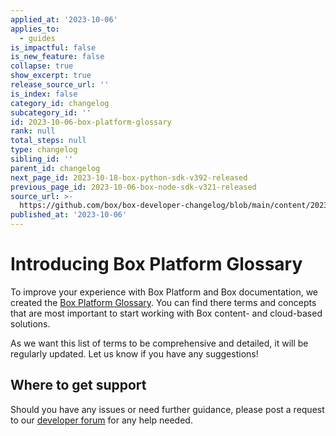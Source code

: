 ```yaml
---
applied_at: '2023-10-06'
applies_to:
  - guides
is_impactful: false
is_new_feature: false
collapse: true
show_excerpt: true
release_source_url: ''
is_index: false
category_id: changelog
subcategory_id: ''
id: 2023-10-06-box-platform-glossary
rank: null
total_steps: null
type: changelog
sibling_id: ''
parent_id: changelog
next_page_id: 2023-10-18-box-python-sdk-v392-released
previous_page_id: 2023-10-06-box-node-sdk-v321-released
source_url: >-
  https://github.com/box/box-developer-changelog/blob/main/content/2023/10-06-box-platform-glossary.md
published_at: '2023-10-06'
---
```

# Introducing Box Platform Glossary

To improve your experience with Box Platform and Box documentation, we created the [Box Platform Glossary][1].
You can find there terms and concepts that are most important to start working with Box content- and cloud-based solutions.

<!-- more -->

As we want this list of terms to be comprehensive and detailed, it will be regularly updated. Let us know if you have any suggestions!

## Where to get support

Should you have any issues or need further guidance, please post a request to our [developer forum][2] for any help needed.

[1]: g://getting-started/box-glossary
[2]: https://forum.box.com/